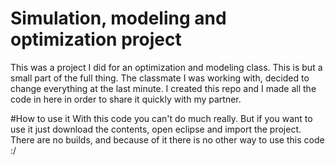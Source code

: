 # Simulation, modeling and optimization project
This was a project I did for an optimization and modeling class. This is but a small part of the full thing. The classmate I was working with, decided to change everything at the last minute. I created this repo and I made all the code in here in order to share it quickly with my partner.

#How to use it
With this code you can't do much really. But if you want to use it just download the contents, open eclipse and import the project. There are no builds, and because of it there is no other way to use this code :/
